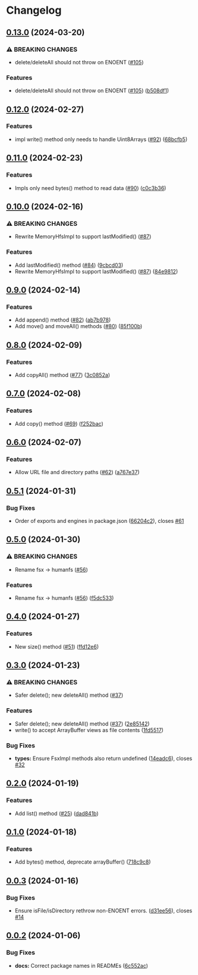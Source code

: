 # Changelog

## [0.13.0](https://github.com/humanwhocodes/humanfs/compare/types-v0.12.0...types-v0.13.0) (2024-03-20)


### ⚠ BREAKING CHANGES

* delete/deleteAll should not throw on ENOENT ([#105](https://github.com/humanwhocodes/humanfs/issues/105))

### Features

* delete/deleteAll should not throw on ENOENT ([#105](https://github.com/humanwhocodes/humanfs/issues/105)) ([b508df1](https://github.com/humanwhocodes/humanfs/commit/b508df19845f7a914895c13cfe47707c0cd1a7c7))

## [0.12.0](https://github.com/humanwhocodes/humanfs/compare/types-v0.11.0...types-v0.12.0) (2024-02-27)


### Features

* impl write() method only needs to handle Uint8Arrays ([#92](https://github.com/humanwhocodes/humanfs/issues/92)) ([68bcfb5](https://github.com/humanwhocodes/humanfs/commit/68bcfb59a6684b184c55f97536aad730636299b5))

## [0.11.0](https://github.com/humanwhocodes/humanfs/compare/types-v0.10.0...types-v0.11.0) (2024-02-23)


### Features

* Impls only need bytes() method to read data ([#90](https://github.com/humanwhocodes/humanfs/issues/90)) ([c0c3b36](https://github.com/humanwhocodes/humanfs/commit/c0c3b36413c8d10e63a94ad1cc6a5cead7b52e88))

## [0.10.0](https://github.com/humanwhocodes/humanfs/compare/types-v0.9.0...types-v0.10.0) (2024-02-16)


### ⚠ BREAKING CHANGES

* Rewrite MemoryHfsImpl to support lastModified() ([#87](https://github.com/humanwhocodes/humanfs/issues/87))

### Features

* Add lastModified() method ([#84](https://github.com/humanwhocodes/humanfs/issues/84)) ([9cbcd03](https://github.com/humanwhocodes/humanfs/commit/9cbcd03c86e4c1bed5985e10da6ab452e8c2b44c))
* Rewrite MemoryHfsImpl to support lastModified() ([#87](https://github.com/humanwhocodes/humanfs/issues/87)) ([84e9812](https://github.com/humanwhocodes/humanfs/commit/84e98129e48acb3f2ea067b0ea745d591e8d8b91))

## [0.9.0](https://github.com/humanwhocodes/humanfs/compare/types-v0.8.0...types-v0.9.0) (2024-02-14)


### Features

* Add append() method ([#82](https://github.com/humanwhocodes/humanfs/issues/82)) ([ab7b978](https://github.com/humanwhocodes/humanfs/commit/ab7b978ff3be84dc3fd2fd4d6fa1131dfdec8134))
* Add move() and moveAll() methods ([#80](https://github.com/humanwhocodes/humanfs/issues/80)) ([85f100b](https://github.com/humanwhocodes/humanfs/commit/85f100b721c99b920b307779548c2a043e7e18b5))

## [0.8.0](https://github.com/humanwhocodes/humanfs/compare/types-v0.7.0...types-v0.8.0) (2024-02-09)


### Features

* Add copyAll() method ([#77](https://github.com/humanwhocodes/humanfs/issues/77)) ([3c0852a](https://github.com/humanwhocodes/humanfs/commit/3c0852af99cb835b3941f58fdc2206e7b1179e21))

## [0.7.0](https://github.com/humanwhocodes/humanfs/compare/types-v0.6.0...types-v0.7.0) (2024-02-08)


### Features

* Add copy() method ([#69](https://github.com/humanwhocodes/humanfs/issues/69)) ([f252bac](https://github.com/humanwhocodes/humanfs/commit/f252bac6692a5b5c973ee3c696f5190caa5f12c7))

## [0.6.0](https://github.com/humanwhocodes/humanfs/compare/types-v0.5.1...types-v0.6.0) (2024-02-07)


### Features

* Allow URL file and directory paths ([#62](https://github.com/humanwhocodes/humanfs/issues/62)) ([a767e37](https://github.com/humanwhocodes/humanfs/commit/a767e372287b1556c4c9e8bdb26c23ff81866f99))

## [0.5.1](https://github.com/humanwhocodes/humanfs/compare/types-v0.5.0...types-v0.5.1) (2024-01-31)


### Bug Fixes

* Order of exports and engines in package.json ([66204c2](https://github.com/humanwhocodes/humanfs/commit/66204c24bc2dd02380aa2fb3c5769ca2cf5238a7)), closes [#61](https://github.com/humanwhocodes/humanfs/issues/61)

## [0.5.0](https://github.com/humanwhocodes/humanfs/compare/types-v0.4.0...types-v0.5.0) (2024-01-30)


### ⚠ BREAKING CHANGES

* Rename fsx -> humanfs ([#56](https://github.com/humanwhocodes/humanfs/issues/56))

### Features

* Rename fsx -&gt; humanfs ([#56](https://github.com/humanwhocodes/humanfs/issues/56)) ([f5dc533](https://github.com/humanwhocodes/humanfs/commit/f5dc533c8a46d45afd7aad602af39a6074f8a07b))

## [0.4.0](https://github.com/humanwhocodes/fsx/compare/fsx-types-v0.3.0...fsx-types-v0.4.0) (2024-01-27)


### Features

* New size() method ([#51](https://github.com/humanwhocodes/fsx/issues/51)) ([ffd12e6](https://github.com/humanwhocodes/fsx/commit/ffd12e6b0db318320dd5a9dbb8eb248106d60afa))

## [0.3.0](https://github.com/humanwhocodes/fsx/compare/fsx-types-v0.2.0...fsx-types-v0.3.0) (2024-01-23)


### ⚠ BREAKING CHANGES

* Safer delete(); new deleteAll() method ([#37](https://github.com/humanwhocodes/fsx/issues/37))

### Features

* Safer delete(); new deleteAll() method ([#37](https://github.com/humanwhocodes/fsx/issues/37)) ([2e85142](https://github.com/humanwhocodes/fsx/commit/2e85142e34bdc3cc18e18aa0b051cc9007fca4b8))
* write() to accept ArrayBuffer views as file contents ([1fd5517](https://github.com/humanwhocodes/fsx/commit/1fd55174a528ef3dcbabc154347006bec799f3f9))


### Bug Fixes

* **types:** Ensure FsxImpl methods also return undefined ([14eadc6](https://github.com/humanwhocodes/fsx/commit/14eadc66b19e40d7406a166e019004d9888075d3)), closes [#32](https://github.com/humanwhocodes/fsx/issues/32)

## [0.2.0](https://github.com/humanwhocodes/fsx/compare/fsx-types-v0.1.0...fsx-types-v0.2.0) (2024-01-19)


### Features

* Add list() method ([#25](https://github.com/humanwhocodes/fsx/issues/25)) ([dad841b](https://github.com/humanwhocodes/fsx/commit/dad841b7c9f5312996ff23db9be36774af985157))

## [0.1.0](https://github.com/humanwhocodes/fsx/compare/fsx-types-v0.0.3...fsx-types-v0.1.0) (2024-01-18)


### Features

* Add bytes() method, deprecate arrayBuffer() ([718c9c8](https://github.com/humanwhocodes/fsx/commit/718c9c84a0a1dcaef3cc032c882b1308e9cb3273))

## [0.0.3](https://github.com/humanwhocodes/fsx/compare/fsx-types-v0.0.2...fsx-types-v0.0.3) (2024-01-16)


### Bug Fixes

* Ensure isFile/isDirectory rethrow non-ENOENT errors. ([d31ee56](https://github.com/humanwhocodes/fsx/commit/d31ee56788e898cbc1fc0d6a54d1551f9b17cd45)), closes [#14](https://github.com/humanwhocodes/fsx/issues/14)

## [0.0.2](https://github.com/humanwhocodes/fsx/compare/fsx-types-v0.0.1...fsx-types-v0.0.2) (2024-01-06)

### Bug Fixes

-   **docs:** Correct package names in READMEs ([6c552ac](https://github.com/humanwhocodes/fsx/commit/6c552ac74542a245cdc2675101858da022336a1a))
